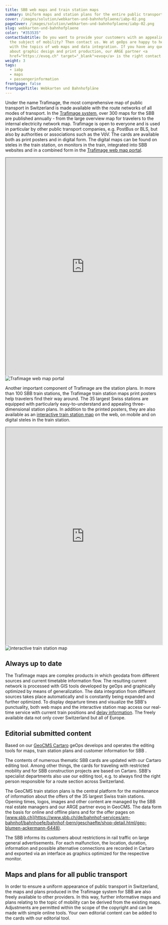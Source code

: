 ```yaml
---
title: SBB web maps and train station maps
summary: Uniform maps and station plans for the entire public transport in Switzerland.
cover: /images/solution/webkarten-und-bahnhofplaene/iabp-02.png
pageCover: /images/solution/webkarten-und-bahnhofplaene/iabp-02.png
slug: webkarten-und-bahnhofplaene
color: "#353535"
contactSubtitle: Do you want to provide your customers with an appealing map on
  the subject of mobility? Then contact us. We at geOps are happy to help you
  with the topics of web maps and data integration. If you have any questions
  about graphic design and print production, our ARGE partner <a
  href="https://evoq.ch" target="_blank">evoq</a> is the right contact.
weight: 3
tags:
  - iabp
  - maps
  - passengerinformation
frontpage: false
frontpageTitle: Webkarten und Bahnhofpläne
---
```

Under the name Trafimage, the most comprehensive map of public transport in Switzerland is made available with the route networks of all modes of transport. In the [Trafimage system](http://trafimage.ch/), over 300 maps for the SBB are published annually - from the large overview map for travelers to the internal electricity network map. Trafimage is open to everyone and is used in particular by other public transport companies, e.g. PostBus or BLS, but also by authorities or associations such as the VöV. The cards are available both as print posters and in digital form. The digital maps can be found on steles in the train station, on monitors in the train, integrated into SBB websites and in a combined form in the [Trafimage web map portal](https://maps.trafimage.ch/).

<iframe src="https://maps2.trafimage.ch/ch.sbb.infrastruktur?disabled=header,footer,menu" width="100%" height="700" title="Trafimage web map portal" class="hidden lg:block"></iframe>
<img src="/images/solution/webkarten-und-bahnhofplaene/webkartenportal.png" alt="Trafimage web map portal" class="max-w-sm mx-auto lg:hidden"></iframe>

Another important component of Trafimage are the station plans. In more than 100 SBB train stations, the Trafimage train station maps print posters help travelers find their way around. The 35 largest Swiss stations are equipped with particularly easy-to-understand and appealing three-dimensional station plans. In addition to the printed posters, they are also available as an [interactive train station map](https://plans.trafimage.ch/) on the web, on mobile and on digital steles in the train station.

<iframe src="https://plans.trafimage.ch/zuerich-hb?disabled=header,footer" width="100%" height="700" title="interactive train station map" class="hidden lg:block"></iframe>
<img src="/images/solution/webkarten-und-bahnhofplaene/bahnhofplan.png" alt="interactive train station map" class="max-w-sm mx-auto lg:hidden"></iframe>

## Always up to date

The Trafimage maps are complex products in which geodata from different sources and current timetable information flow. The resulting current network is processed with GIS tools developed by geOps and graphically optimized by means of generalization. The data integration from different sources takes place automatically and is constantly being expanded and further optimized. To display departure times and visualize the SBB's punctuality, both web maps and the interactive station map access our real-time service with current train positions and [delay information](https://confluence.geops.ch/pages/createpage.action?spaceKey=GEOPSWEB2021&title=Link&linkCreation=true&fromPageId=58329126). The freely available data not only cover Switzerland but all of Europe.

## Editorial submitted content

Based on our [GeoCMS Cartaro](/solution/cartaro) geOps develops and operates the editing tools for maps, train station plans and customer information for SBB .

The contents of numerous thematic SBB cards are updated with our Cartaro editing tool. Among other things, the cards for traveling with restricted mobility and for SBB construction projects are based on Cartaro. SBB's specialist departments also use our editing tool, e.g. to always find the right person responsible for a route section across Switzerland.

The GeoCMS train station plans is the central platform for the maintenance of information about the offers of the 35 largest Swiss train stations. Opening times, logos, images and other content are managed by the SBB real estate managers and our ARGE partner evoq in GeoCMS. The data form the basis for online and offline plans and for the offer pages on [www.sbb.ch](https://www.sbb.ch/de/bahnhof-services/am-bahnhof/bahnhoefe/bahnhof-bern/geschaefte/shop-detail.html/geo-blumen-ackermann-6448).

The SBB informs its customers about restrictions in rail traffic on large general advertisements. For each malfunction, the location, duration, information and possible alternative connections are recorded in Cartaro and exported via an interface as graphics optimized for the respective monitor.

## Maps and plans for all public transport

In order to ensure a uniform appearance of public transport in Switzerland, the maps and plans produced in the Trafimage system for SBB are also freely available to other providers. In this way, further informative maps and plans relating to the topic of mobility can be derived from the existing maps. Adjustments are permitted within the scope of the copyright and can be made with simple online tools. Your own editorial content can be added to the cards with our editorial tool.